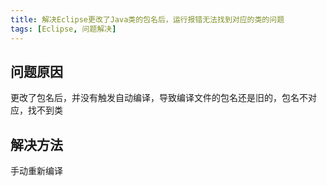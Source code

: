 ```yaml
---
title: 解决Eclipse更改了Java类的包名后，运行报错无法找到对应的类的问题
tags: [Eclipse, 问题解决]
---
```


## 问题原因

更改了包名后，并没有触发自动编译，导致编译文件的包名还是旧的，包名不对应，找不到类

## 解决方法

手动重新编译